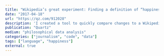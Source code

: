 ```yaml
---
title: "Wikipedia’s great experiment: Finding a definition of “happiness” we can all agree on"
date: "2017-04-18"
url: "https://qz.com/912028"
description: 'I created a tool to quickly compare changes to a Wikipedia page, in this case the one on "Happiness," to see how crowdsourcing deals with humanity''s great questions.'
publication: "Quartz"
medium: "philosophical data analysis"
categories: ["journalism", "code", "data"]
tags: ["language", "happiness"]
external: true
---
```

